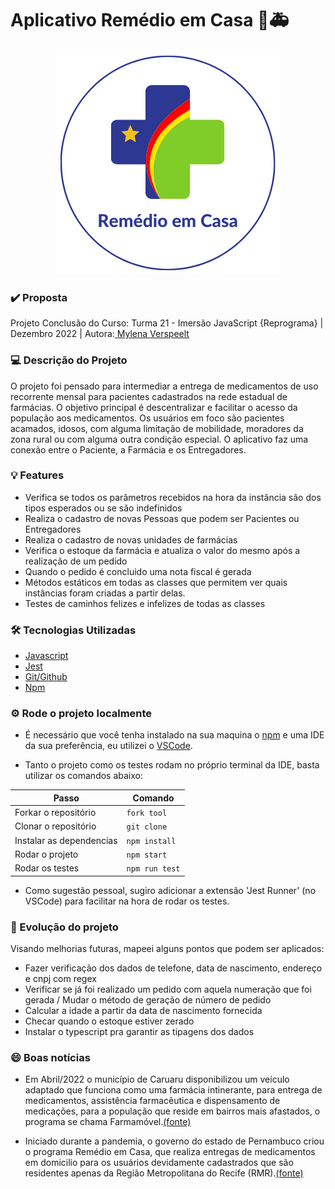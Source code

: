 
# Aplicativo Remédio em Casa 💊🚑

<div align='center'>
<img src="./public/images/logo.png" alt='Remédio em Casa Logomarca'/>
</div>

### ✔️ Proposta
Projeto Conclusão do Curso: Turma 21 - Imersão JavaScript {Reprograma} | Dezembro 2022 | Autora:<a target='_blank' href="https://www.linkedin.com/in/mylenaverspeelt/"> Mylena Verspeelt</a>

### 💻 Descrição do Projeto

O projeto foi pensado para intermediar a entrega de medicamentos de uso recorrente mensal para pacientes cadastrados na rede estadual de farmácias. O objetivo principal é descentralizar e facilitar o acesso da população aos medicamentos.
Os usuários em foco são pacientes acamados, idosos, com alguma limitação de mobilidade, moradores da zona rural ou com alguma outra condição especial.
O aplicativo faz uma conexão entre o Paciente, a Farmácia e os Entregadores.



### 💡 Features

- Verifica se todos os parâmetros recebidos na hora da instância são dos tipos esperados ou se são indefinidos
- Realiza o cadastro de novas Pessoas que podem ser Pacientes ou Entregadores
- Realiza o cadastro de novas unidades de farmácias
- Verifica o estoque da farmácia e atualiza o valor do mesmo após a realização de um pedido
- Quando o pedido é concluido uma nota fiscal é gerada
- Métodos estáticos em todas as classes que permitem ver quais instâncias foram criadas a partir delas.
- Testes de caminhos felizes e infelizes de todas as classes


### 🛠️ Tecnologias Utilizadas

- [Javascript](https://www.javascript.com/)
- [Jest](https://jestjs.io/pt-BR/)
- [Git/Github](https://github.com/)
- [Npm](https://www.npmjs.com/)
 

### ⚙️ Rode o projeto localmente

- É necessário que você tenha instalado na sua maquina o [npm](https://docs.npmjs.com/cli/v7/commands/npm-install) e uma IDE da sua preferência, eu utilizei o [VSCode](https://code.visualstudio.com/).

- Tanto o projeto como os testes rodam no próprio terminal da IDE, basta utilizar os comandos abaixo:

|                    Passo			               |       Comando	    |
| ------------------------------------------------ | ------------------ |
| Forkar o repositório				               | `fork tool`        |
| Clonar o repositório                             | `git clone`        |
| Instalar as dependencias                         | `npm install`      |
| Rodar o projeto                                  | `npm start`        |
| Rodar os testes 				                   |`npm run test`      |

- Como sugestão pessoal, sugiro adicionar a extensão 'Jest Runner' (no VSCode) para facilitar na hora de rodar os testes.

### 🚀 Evolução do projeto
Visando melhorias futuras, mapeei alguns pontos que podem ser aplicados:
- Fazer verificação dos dados de telefone, data de nascimento, endereço e cnpj com regex
- Verificar se já foi realizado um pedido com aquela numeração que foi gerada / Mudar o método de geração de número de pedido
- Calcular a idade a partir da data de nascimento fornecida
- Checar quando o estoque estiver zerado
- Instalar o typescript pra garantir as tipagens dos dados

### 😄 Boas notícias 

- Em Abril/2022 o município de Caruaru disponibilizou um veículo adaptado que funciona como uma farmácia intinerante, para entrega de medicamentos, assistência farmacêutica e dispensamento de medicações, para a população que reside em bairros mais afastados, o programa se chama Farmamóvel.[(fonte)](https://portaldeprefeitura.com.br/2022/04/16/prefeitura-de-caruaru-inaugura-farmamovel-na-zona-rural-do-municipio-saiba-como-ter-acesso/)

- Iniciado durante a pandemia, o governo do estado de Pernambuco criou o programa Remédio em Casa, que realiza entregas de medicamentos em domicilio para os usuários devidamente cadastrados que são residentes apenas da Região Metropolitana do Recife (RMR).[(fonte)](http://portal.saude.pe.gov.br/noticias/secretaria/farmacia-de-pe-realiza-entrega-em-domicilio) 